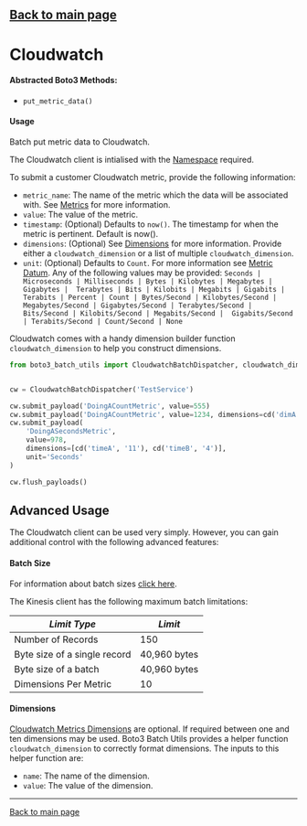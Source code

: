 [Back to main page](https://g-farrow.github.io/boto3_batch_utils)
---------------------------

# Cloudwatch
#### Abstracted Boto3 Methods:
* `put_metric_data()`

#### Usage
Batch put metric data to Cloudwatch.

The Cloudwatch client is intialised with the 
[Namespace](https://docs.aws.amazon.com/AmazonCloudWatch/latest/monitoring/cloudwatch_concepts.html#Namespace) required.

To submit a customer Cloudwatch metric, provide the following information:
* `metric_name`: The name of the metric which the data will be associated with. See 
[Metrics](https://docs.aws.amazon.com/AmazonCloudWatch/latest/monitoring/cloudwatch_concepts.html#Metric) for more 
information.
* `value`: The value of the metric.
* `timestamp`: (Optional) Defaults to `now()`. The timestamp for when the metric is pertinent. Default is 
now().
* `dimensions`: (Optional) See 
[Dimensions](https://docs.aws.amazon.com/AmazonCloudWatch/latest/monitoring/cloudwatch_concepts.html#Dimension) for more
information. Provide either a `cloudwatch_dimension` or a list of multiple `cloudwatch_dimension`.
* `unit`: (Optional) Defaults to `Count`. For more information see 
[Metric Datum](https://docs.aws.amazon.com/AmazonCloudWatch/latest/APIReference/API_MetricDatum.html). Any of the 
following values  may be provided: `Seconds | Microseconds | Milliseconds | Bytes | Kilobytes | Megabytes | Gigabytes | 
Terabytes | Bits | Kilobits | Megabits | Gigabits | Terabits | Percent | Count | Bytes/Second | Kilobytes/Second | 
Megabytes/Second | Gigabytes/Second | Terabytes/Second | Bits/Second | Kilobits/Second | Megabits/Second | 
Gigabits/Second | Terabits/Second | Count/Second | None`

Cloudwatch comes with a handy dimension builder function `cloudwatch_dimension` 
to help you construct dimensions.
```python
from boto3_batch_utils import CloudwatchBatchDispatcher, cloudwatch_dimension as cd


cw = CloudwatchBatchDispatcher('TestService')

cw.submit_payload('DoingACountMetric', value=555)
cw.submit_payload('DoingACountMetric', value=1234, dimensions=cd('dimA', '12345'), unit='Count')
cw.submit_payload(
    'DoingASecondsMetric',
    value=978,
    dimensions=[cd('timeA', '11'), cd('timeB', '4')],
    unit='Seconds'
)

cw.flush_payloads()
```

## Advanced Usage
The Cloudwatch client can be used very simply. However, you can gain additional control with the following advanced 
features:

#### Batch Size
For information about batch sizes [click here](https://g-farrow.github.io/boto3_batch_utils/advanced-usage/batches).

The Kinesis client has the following maximum batch limitations:

| *Limit Type*                 | *Limit*         |
|------------------------------|-----------------|
| Number of Records            | 150             |
| Byte size of a single record | 40,960 bytes    |
| Byte size of a batch         | 40,960 bytes    |
| Dimensions Per Metric        | 10              |

#### Dimensions
[Cloudwatch Metrics Dimensions](https://docs.aws.amazon.com/AmazonCloudWatch/latest/monitoring/cloudwatch_concepts.html#Dimension)
 are optional. If required between one and ten dimensions may be used. Boto3 Batch Utils provides a helper function
 `cloudwatch_dimension` to correctly format dimensions. The inputs to this helper function are:
 * `name`: The name of the dimension.
 * `value`: The value of the dimension.


---------------------------
[Back to main page](https://g-farrow.github.io/boto3_batch_utils)